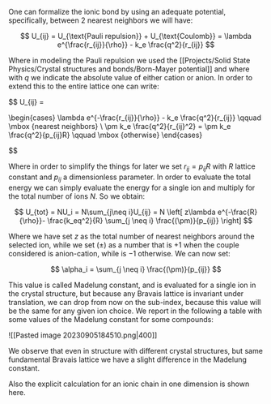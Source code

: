 One can formalize the ionic bond by using an adequate potential, specifically, between 2 nearest neighbors we will have:

$$ U_{ij} = U_{\text{Pauli repulsion}} + U_{\text{Coulomb}} = \lambda e^{\frac{r_{ij}}{\rho}} - k_e \frac{q^2}{r_{ij}} $$

Where in modeling the Pauli repulsion we used the [[Projects/Solid State Physics/Crystal structures and bonds/Born-Mayer potential]] and where with $q$ we indicate the absolute value of either cation or anion.
In order to extend this to the entire lattice one can write:

$$  U_{ij} = 

\begin{cases}
\lambda e^{-\frac{r_{ij}}{\rho}} - k_e \frac{q^2}{r_{ij}} \qquad \mbox {nearest neighbors} \\
\pm k_e \frac{q^2}{r_{ij}^2} = \pm k_e \frac{q^2}{p_{ij}R} \qquad \mbox {otherwise}
\end{cases}

$$

Where in order to simplify the things for later we set $r_{ij}=p_{ij}R$ with $R$ lattice constant and $p_{ij}$ a dimensionless parameter.
In order to evaluate the total energy we can simply evaluate the energy for a single ion and multiply for the total number of ions $N$. So we obtain:

$$ U_{tot} = NU_i = N\sum_{j\neq i}U_{ij} = N \left[ z\lambda e^{-\frac{R}{\rho}}-  \frac{k_eq^2}{R} \sum_{j \neq i} \frac{(\pm)}{p_{ij}} \right] $$

Where we have set $z$ as the total number of nearest neighbors around the selected ion, while we set $(\pm)$ as a number that is $+1$ when the couple considered is anion-cation, while is $-1$ otherwise.
We can now set:

$$ \alpha_i = \sum_{j \neq i} \frac{(\pm)}{p_{ij}} $$

This value is called Madelung constant, and is evaluated for a single ion in the crystal structure, but because any Bravais lattice is invariant under translation, we can drop from now on the sub-index, because this value will be the same for any given ion choice.
We report in the following a table with some values of the Madelung constant for some compounds:

![[Pasted image 20230905184510.png|400]]

We observe that even in structure with different crystal structures, but same fundamental Bravais lattice we have a slight difference in the Madelung constant.

Also the explicit calculation for an ionic chain in one dimension is shown here.
